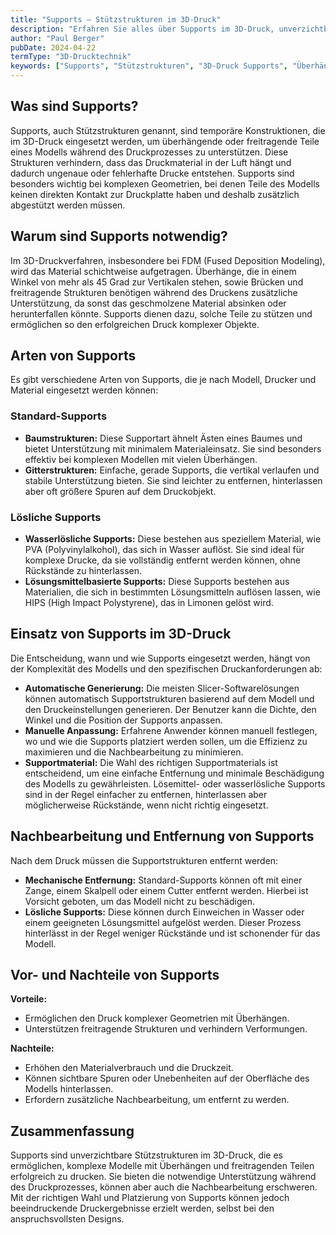 ```yaml
---
title: "Supports – Stützstrukturen im 3D-Druck"
description: "Erfahren Sie alles über Supports im 3D-Druck, unverzichtbare Stützstrukturen für komplexe Drucke mit Überhängen. Entdecken Sie, wie Supports funktionieren und wie sie richtig eingesetzt werden."
author: "Paul Berger"
pubDate: 2024-04-22
termType: "3D-Drucktechnik"
keywords: ["Supports", "Stützstrukturen", "3D-Druck Supports", "Überhänge", "Supportmaterial"]
---
```


## Was sind Supports?

Supports, auch Stützstrukturen genannt, sind temporäre Konstruktionen, die im 3D-Druck eingesetzt werden, um überhängende oder freitragende Teile eines Modells während des Druckprozesses zu unterstützen. Diese Strukturen verhindern, dass das Druckmaterial in der Luft hängt und dadurch ungenaue oder fehlerhafte Drucke entstehen. Supports sind besonders wichtig bei komplexen Geometrien, bei denen Teile des Modells keinen direkten Kontakt zur Druckplatte haben und deshalb zusätzlich abgestützt werden müssen.

## Warum sind Supports notwendig?

Im 3D-Druckverfahren, insbesondere bei FDM (Fused Deposition Modeling), wird das Material schichtweise aufgetragen. Überhänge, die in einem Winkel von mehr als 45 Grad zur Vertikalen stehen, sowie Brücken und freitragende Strukturen benötigen während des Druckens zusätzliche Unterstützung, da sonst das geschmolzene Material absinken oder herunterfallen könnte. Supports dienen dazu, solche Teile zu stützen und ermöglichen so den erfolgreichen Druck komplexer Objekte.

## Arten von Supports

Es gibt verschiedene Arten von Supports, die je nach Modell, Drucker und Material eingesetzt werden können:

### Standard-Supports

- **Baumstrukturen:** Diese Supportart ähnelt Ästen eines Baumes und bietet Unterstützung mit minimalem Materialeinsatz. Sie sind besonders effektiv bei komplexen Modellen mit vielen Überhängen.
- **Gitterstrukturen:** Einfache, gerade Supports, die vertikal verlaufen und stabile Unterstützung bieten. Sie sind leichter zu entfernen, hinterlassen aber oft größere Spuren auf dem Druckobjekt.

### Lösliche Supports

- **Wasserlösliche Supports:** Diese bestehen aus speziellem Material, wie PVA (Polyvinylalkohol), das sich in Wasser auflöst. Sie sind ideal für komplexe Drucke, da sie vollständig entfernt werden können, ohne Rückstände zu hinterlassen.
- **Lösungsmittelbasierte Supports:** Diese Supports bestehen aus Materialien, die sich in bestimmten Lösungsmitteln auflösen lassen, wie HIPS (High Impact Polystyrene), das in Limonen gelöst wird.

## Einsatz von Supports im 3D-Druck

Die Entscheidung, wann und wie Supports eingesetzt werden, hängt von der Komplexität des Modells und den spezifischen Druckanforderungen ab:

- **Automatische Generierung:** Die meisten Slicer-Softwarelösungen können automatisch Supportstrukturen basierend auf dem Modell und den Druckeinstellungen generieren. Der Benutzer kann die Dichte, den Winkel und die Position der Supports anpassen.
- **Manuelle Anpassung:** Erfahrene Anwender können manuell festlegen, wo und wie die Supports platziert werden sollen, um die Effizienz zu maximieren und die Nachbearbeitung zu minimieren.
- **Supportmaterial:** Die Wahl des richtigen Supportmaterials ist entscheidend, um eine einfache Entfernung und minimale Beschädigung des Modells zu gewährleisten. Lösemittel- oder wasserlösliche Supports sind in der Regel einfacher zu entfernen, hinterlassen aber möglicherweise Rückstände, wenn nicht richtig eingesetzt.

## Nachbearbeitung und Entfernung von Supports

Nach dem Druck müssen die Supportstrukturen entfernt werden:

- **Mechanische Entfernung:** Standard-Supports können oft mit einer Zange, einem Skalpell oder einem Cutter entfernt werden. Hierbei ist Vorsicht geboten, um das Modell nicht zu beschädigen.
- **Lösliche Supports:** Diese können durch Einweichen in Wasser oder einem geeigneten Lösungsmittel aufgelöst werden. Dieser Prozess hinterlässt in der Regel weniger Rückstände und ist schonender für das Modell.

## Vor- und Nachteile von Supports

**Vorteile:**
- Ermöglichen den Druck komplexer Geometrien mit Überhängen.
- Unterstützen freitragende Strukturen und verhindern Verformungen.

**Nachteile:**
- Erhöhen den Materialverbrauch und die Druckzeit.
- Können sichtbare Spuren oder Unebenheiten auf der Oberfläche des Modells hinterlassen.
- Erfordern zusätzliche Nachbearbeitung, um entfernt zu werden.

## Zusammenfassung

Supports sind unverzichtbare Stützstrukturen im 3D-Druck, die es ermöglichen, komplexe Modelle mit Überhängen und freitragenden Teilen erfolgreich zu drucken. Sie bieten die notwendige Unterstützung während des Druckprozesses, können aber auch die Nachbearbeitung erschweren. Mit der richtigen Wahl und Platzierung von Supports können jedoch beeindruckende Druckergebnisse erzielt werden, selbst bei den anspruchsvollsten Designs.
